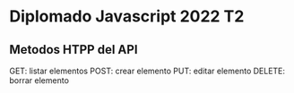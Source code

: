 # Diplomado Javascript 2022 T2

## Metodos HTPP del API

GET: listar elementos
POST: crear elemento
PUT: editar elemento
DELETE: borrar elemento